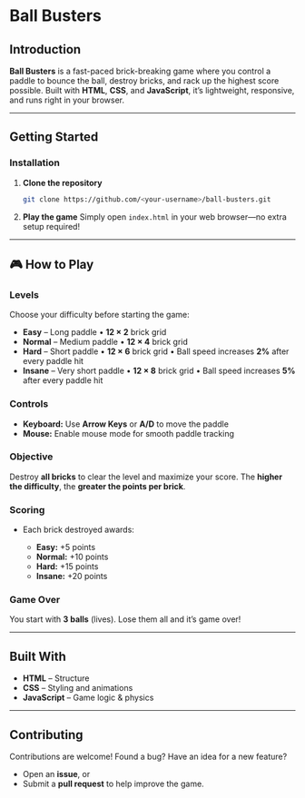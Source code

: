 # Ball Busters

## Introduction

**Ball Busters** is a fast-paced brick-breaking game where you control a paddle to bounce the ball, destroy bricks, and rack up the highest score possible.
Built with **HTML**, **CSS**, and **JavaScript**, it’s lightweight, responsive, and runs right in your browser.

---

## Getting Started

### Installation

1. **Clone the repository**

   ```bash
   git clone https://github.com/<your-username>/ball-busters.git
   ```

2. **Play the game**
   Simply open `index.html` in your web browser—no extra setup required!

---

## 🎮 How to Play

### Levels

Choose your difficulty before starting the game:

- **Easy** – Long paddle • **12 × 2** brick grid
- **Normal** – Medium paddle • **12 × 4** brick grid
- **Hard** – Short paddle • **12 × 6** brick grid • Ball speed increases **2%** after every paddle hit
- **Insane** – Very short paddle • **12 × 8** brick grid • Ball speed increases **5%** after every paddle hit

### Controls

- **Keyboard:** Use **Arrow Keys** or **A/D** to move the paddle
- **Mouse:** Enable mouse mode for smooth paddle tracking

### Objective

Destroy **all bricks** to clear the level and maximize your score.
The **higher the difficulty**, the **greater the points per brick**.

### Scoring

- Each brick destroyed awards:

  - **Easy:** +5 points
  - **Normal:** +10 points
  - **Hard:** +15 points
  - **Insane:** +20 points

### Game Over

You start with **3 balls** (lives). Lose them all and it’s game over!

---

## Built With

- **HTML** – Structure
- **CSS** – Styling and animations
- **JavaScript** – Game logic & physics

---

## Contributing

Contributions are welcome!
Found a bug? Have an idea for a new feature?

- Open an **issue**, or
- Submit a **pull request** to help improve the game.
